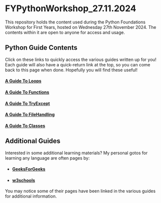 # FYPythonWorkshop_27.11.2024

This repository holds the content used during the Python Foundations Workshop for First Years, 
hosted on Wednesday 27th November 2024. The contents within it are open to anyone for access and 
usage.

## Python Guide Contents

Click on these links to quickly access the various guides written up for you! Each guide will also
have a quick-return link at the top, so you can come back to this page when done. Hopefully you
will find these useful!

#### [A Guide To Loops](Guides/A%20Guide%20To%20Loops.md)
#### [A Guide To Functions](Guides/A%20Guide%20To%20Functions.md)
#### [A Guide To TryExcept](Guides/A%20Guide%20To%20TryExcept.md)
#### [A Guide To FileHandling](Guides/A%20Guide%20To%20FileHandling.md)
#### [A Guide To Classes](Guides/A%20Guide%20To%20Classes.md)

## Additional Guides

Interested in some additional learning materials?
My personal gotos for learning any language are often pages by:
- #### [GeeksForGeeks](https://www.geeksforgeeks.org/python-programming-language-tutorial/)
- #### [w3schools](https://www.w3schools.com/python/default.asp)

You may notice some of their pages have been linked in the various guides for additional information.



